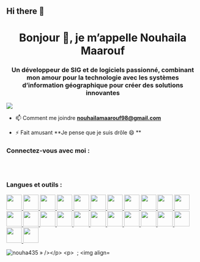 ## Hi there 👋
<h1 align="center">Bonjour 👋, je m’appelle Nouhaila Maarouf</h1>
<h3 align="center">Un développeur de SIG et de logiciels passionné, combinant mon amour pour la technologie avec les systèmes d’information géographique pour créer des solutions innovantes</h3>

<p align="left"> <a href="https://github.com/ryo-ma/github-profile-trophy"><img src="https://github-profile-trophy.vercel.app/?username=nouha435 » alt="nouha435 » /></a> </p>

- 📫 Comment me joindre **nouhailamaarouf98@gmail.com**

- ⚡ Fait amusant **Je pense que je suis drôle 😄 **

<h3 align="left">Connectez-vous avec moi :</h3>
<p align="left">
<a href="https://linkedin.com/in/linkedin.com/in/nouhaila-maarouf-a33255201 » target="blank"><img align="center » src= » https://raw.githubusercontent.com/rahuldkjain/github-profile-readme-generator/master/src/images/icons/Social/linked-in-alt.svg » alt="linkedin.com/in/nouhaila-maarouf-a33255201 » height="30 » width="40 » /></a>
</p>

<h3 align="left">Langues et outils :</h3>
<p align="left"> <a href="https://aws.amazon.com » target="_blank » rel="noreferrer"> <img src="https://raw.githubusercontent.com/devicons/devicon/master/icons/amazonwebservices/amazonwebservices-original-wordmark.svg » alt="aws » width="40 » height="40"/> </a> <a href="https://azure.microsoft.com/en-in/ » target="_blank » rel="noreferrer"> <img src="https://www.vectorlogo.zone/logos/microsoft_azure/microsoft_azure-icon.svg » alt="azur » width="40 » height="40"/> </a> <a href="https://getbootstrap.com » target="_blank » rel="noreferrer"> <img src="https://raw.githubusercontent.com/devicons/devicon/master/icons/bootstrap/bootstrap-plain-wordmark.svg » alt="bootstrap » width="40 » height="40"/> </a> <a href="https://www.cprogramming.com/ » target="_blank » rel="noreferrer"> <img src="https://raw.githubusercontent.com/devicons/devicon/master/icons/c/c-original.svg » alt="c » width="40 » height="40"/> </a> <a href="https://www.w3schools.com/cpp/ » target="_blank » rel="noreferrer"> <img src="https://raw.githubusercontent.com/devicons/devicon/master/icons/cplusplus/cplusplus-original.svg » alt="cplusplus » width="40 » height="40"/> </a> <a href="https://www.w3schools.com/cs/ » target="_blank » rel="noreferrer"> <img src="https://raw.githubusercontent.com/devicons/devicon/master/icons/csharp/csharp-original.svg » alt="csharp » width="40 » height="40"/> </a> <a href="https://www.w3schools.com/css/ » target="_blank » rel="noreferrer"> <img src="https://raw.githubusercontent.com/devicons/devicon/master/icons/css3/css3-original-wordmark.svg » alt="css3 » width="40 » height="40"/> </a> <a href="https://dotnet.microsoft.com/ » target="_blank » rel="noreferrer"> <img src="https://raw.githubusercontent.com/devicons/devicon/master/icons/dot-net/dot-net-original-wordmark.svg » alt="dotnet » width="40 » height="40"/> </a> <a href="https://expressjs.com » target="_blank » rel="noreferrer"> <img src="https://raw.githubusercontent.com/devicons/devicon/master/icons/express/express-original-wordmark.svg » alt="express » width="40 » height="40"/> </a> <a href="https://flutter.dev » target="_blank » rel="noreferrer"> <img src="https://www.vectorlogo.zone/logos/flutterio/flutterio-icon.svg » alt="flutter » width="40 » height="40"/> </a> <a href="https://git-scm.com/ » target="_blank » rel="noreferrer"> <img src="https://www.vectorlogo.zone/logos/git-scm/git-scm-icon.svg » alt="git » width="40 » height="40"/> </a> <a href="https://hadoop.apache.org/ » target="_blank » rel="noreferrer"> <img src="https://www.vectorlogo.zone/logos/apache_hadoop/apache_hadoop-icon.svg » alt="Hadoop » width="40 » height="40"/> </a> <a href="https://www.w3.org/html/ » target="_blank » rel="noreferrer"> <img src="https://raw.githubusercontent.com/devicons/devicon/master/icons/html5/html5-original-wordmark.svg » alt="html5 » width="40 » height="40"/> </a> <a href="https://www.adobe.com/in/products/illustrator.html » target="_blank » rel="noreferrer"> <img src="https://www.vectorlogo.zone/logos/adobe_illustrator/adobe_illustrator-icon.svg » alt="illustrator » width="40 » height="40"/> </a> <a href="https://www.java.com » target="_blank » rel="noreferrer"> <img src="https://raw.githubusercontent.com/devicons/devicon/master/icons/java/java-original.svg » alt="java » width="40 » height="40"/> </a> <a href="https://developer.mozilla.org/en-US/docs/Web/JavaScript » target="_blank » rel="noreferrer"> <img src="https://raw.githubusercontent.com/devicons/devicon/master/icons/javascript/javascript-original.svg » alt="javascript » width="40 » height="40"/> </a> <a href="https://www.nginx.com » target="_blank » rel="noreferrer"> <img src="https://raw.githubusercontent.com/devicons/devicon/master/icons/nginx/nginx-original.svg » alt="nginx » width="40 » height="40"/> </a> <a href="https://nodejs.org » target="_blank » rel="noreferrer"> <img src="https://raw.githubusercontent.com/devicons/devicon/master/icons/nodejs/nodejs-original-wordmark.svg » alt="nodejs » width="40 » height="40"/> </a> <a href="https://www.postgresql.org » target="_blank » rel="noreferrer"> <img src="https://raw.githubusercontent.com/devicons/devicon/master/icons/postgresql/postgresql-original-wordmark.svg » alt="postgresql » width="40 » height="40"/> </a> <a href="https://postman.com » target="_blank » rel="noreferrer"> <img src="https://www.vectorlogo.zone/logos/getpostman/getpostman-icon.svg » alt="facteur » width="40 » height="40"/> </a> <a href="https://www.qt.io/ » target="_blank » rel="noreferrer"> <img src="https://upload.wikimedia.org/wikipedia/commons/0/0b/Qt_logo_2016.svg » alt="qt » width="40 » height="40"/> </a> <a href="https://spring.io/ » target="_blank » rel="noreferrer"> <img src="https://www.vectorlogo.zone/logos/springio/springio-icon.svg » alt="ressort » width="40 » height="40"/> </a> <a href="https://www.sqlite.org/ » target="_blank » rel="noreferrer"> <img src="https://www.vectorlogo.zone/logos/sqlite/sqlite-icon.svg » alt="sqlite » width="40 » height="40"/> </a> <a href="https://vuejs.org/ » target="_blank » rel="noreferrer"> <img src="https://raw.githubusercontent.com/devicons/devicon/master/icons/vuejs/vuejs-original-wordmark.svg » alt="vuejs » width="40 » height="40"/> </a> </p>

<p><img align="gauche » src="https://github-readme-stats.vercel.app/api/top-langs?username=nouha435&show_icons=true&locale=fr&layout=compact » alt="nouha435 » /></p>

<p>&nbsp ; <img align="center » src="https://github-readme-stats.vercel.app/api?username=nouha435&show_icons=true&locale=en » alt="nouha435 » /></p>

<p><img align="center » src="https://github-readme-streak-stats.herokuapp.com/?user=nouha435& » alt="nouha435 » /></p>

